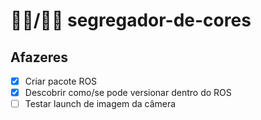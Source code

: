 # 🧑🏿/🧑🏻 segregador-de-cores

## Afazeres

- [X] Criar pacote ROS
- [X] Descobrir como/se pode versionar dentro do ROS
- [ ] Testar launch de imagem da câmera
